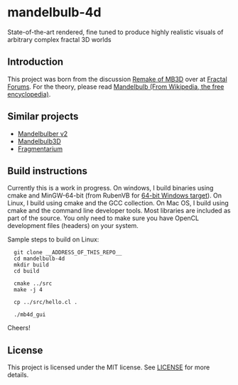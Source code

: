 # mandelbulb-4d

State-of-the-art rendered, fine tuned to produce highly realistic visuals of arbitrary complex fractal 3D worlds


## Introduction

This project was born from the discussion [Remake of MB3D](http://www.fractalforums.com/mandelbulb-3d/mb3d-v2/) over at [Fractal Forums](http://www.fractalforums.com/). For the theory, please read [Mandelbulb (From Wikipedia, the free encyclopedia)](https://en.wikipedia.org/wiki/Mandelbulb).


## Similar projects

- [Mandelbulber v2](https://github.com/buddhi1980/mandelbulber2)
- [Mandelbulb3D](https://github.com/thargor6/mb3d)
- [Fragmentarium](https://github.com/Syntopia/Fragmentarium)


## Build instructions

Currently this is a work in progress. On windows, I build binaries using cmake and MinGW-64-bit (from RubenVB for
[64-bit Windows target](http://sourceforge.net/projects/mingw-w64/files/Toolchains)). On Linux, I build using cmake and
the GCC collection. On Mac OS, I build using cmake and the command line developer tools. Most libraries are included as
part of the source. You only need to make sure you have OpenCL development files (headers) on your system.

Sample steps to build on Linux:

```
  git clone __ADDRESS_OF_THIS_REPO__
  cd mandelbulb-4d
  mkdir build
  cd build

  cmake ../src
  make -j 4

  cp ../src/hello.cl .

  ./mb4d_gui
```

Cheers!


## License

This project is licensed under the MIT license. See [LICENSE](LICENSE) for more details.

